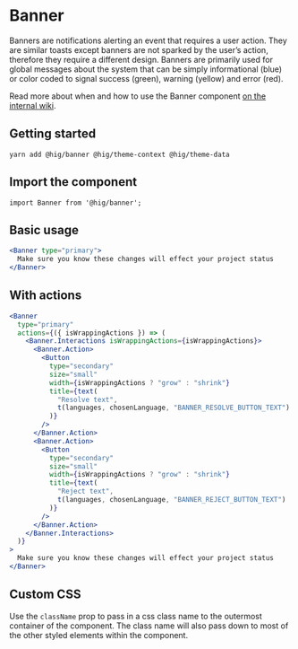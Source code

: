 # Banner

Banners are notifications alerting an event that requires a user action. They are similar toasts except banners are not sparked by the user’s action, therefore they require a different design.  Banners are primarily used for global messages about the system that can be simply informational (blue) or color coded to signal success (green), warning (yellow) and error (red).

Read more about when and how to use the Banner component [on the internal wiki](https://wiki.autodesk.com/display/HIG/Banners).

## Getting started

```
yarn add @hig/banner @hig/theme-context @hig/theme-data
```

## Import the component

```
import Banner from '@hig/banner';
```

## Basic usage

```jsx
<Banner type="primary">
  Make sure you know these changes will effect your project status
</Banner>
```

## With actions

```jsx
<Banner
  type="primary"
  actions={({ isWrappingActions }) => (
    <Banner.Interactions isWrappingActions={isWrappingActions}>
      <Banner.Action>
        <Button
          type="secondary"
          size="small"
          width={isWrappingActions ? "grow" : "shrink"}
          title={text(
            "Resolve text",
            t(languages, chosenLanguage, "BANNER_RESOLVE_BUTTON_TEXT")
          )}
        />
      </Banner.Action>
      <Banner.Action>
        <Button
          type="secondary"
          size="small"
          width={isWrappingActions ? "grow" : "shrink"}
          title={text(
            "Reject text",
            t(languages, chosenLanguage, "BANNER_REJECT_BUTTON_TEXT")
          )}
        />
      </Banner.Action>
    </Banner.Interactions>
  )}
>
  Make sure you know these changes will effect your project status
</Banner>
```
## Custom CSS

Use the `className` prop to pass in a css class name to the outermost container of the component. The class name will also pass down to most of the other styled elements within the component.
